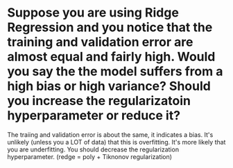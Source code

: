 # Suppose you are using Ridge Regression and you notice that the training and validation error are almost equal and fairly high. Would you say the the model suffers from a high bias or high variance? Should you increase the regularizatoin hyperparameter or reduce it?

The traiing and validation error is about the same, it indicates a bias. It's unlikely (unless you a LOT of data) that this is overfitting. It's more likely that you are underfitting. You should decrease the regularization hyperparameter. (redge = poly + Tiknonov regularization)
